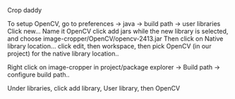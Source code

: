 
Crop daddy

To setup OpenCV, go to preferences -> java -> build path -> user libraries
Click new...
Name it OpenCV
click add jars while the new library is selected, and choose image-cropper/OpenCV/opencv-2413.jar
Then click on Native library location... 
click edit, then workspace, then pick OpenCV (in our project) for the native library location..

Right click on image-cropper in project/package explorer -> Build path -> configure build path..

 
Under libraries, click add library, User library, then OpenCV